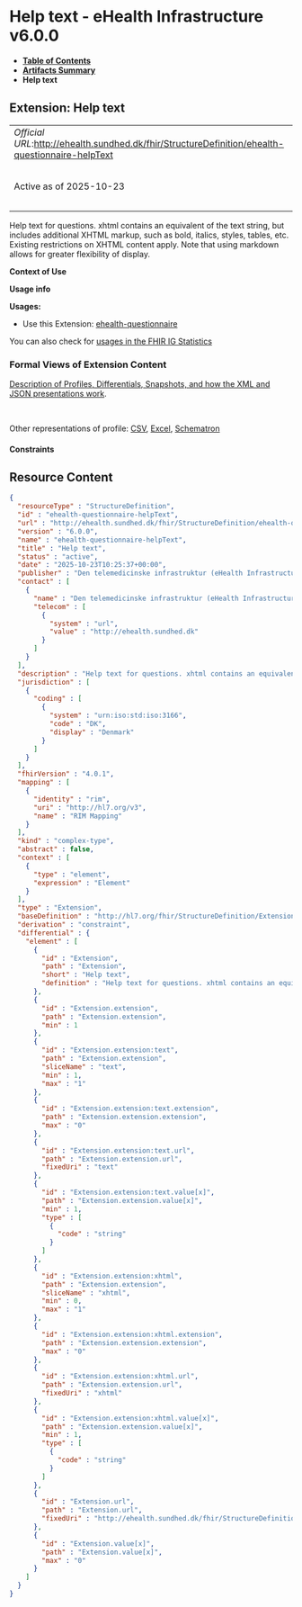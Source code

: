 # Help text - eHealth Infrastructure v6.0.0

* [**Table of Contents**](toc.md)
* [**Artifacts Summary**](artifacts.md)
* **Help text**

## Extension: Help text 

| | |
| :--- | :--- |
| *Official URL*:http://ehealth.sundhed.dk/fhir/StructureDefinition/ehealth-questionnaire-helpText | *Version*:6.0.0 |
| Active as of 2025-10-23 | *Computable Name*:ehealth-questionnaire-helpText |

Help text for questions. xhtml contains an equivalent of the text string, but includes additional XHTML markup, such as bold, italics, styles, tables, etc. Existing restrictions on XHTML content apply. Note that using markdown allows for greater flexibility of display.

**Context of Use**

**Usage info**

**Usages:**

* Use this Extension: [ehealth-questionnaire](StructureDefinition-ehealth-questionnaire.md)

You can also check for [usages in the FHIR IG Statistics](https://packages2.fhir.org/xig/dk.ehealth.sundhed.fhir.ig.core|current/StructureDefinition/ehealth-questionnaire-helpText)

### Formal Views of Extension Content

 [Description of Profiles, Differentials, Snapshots, and how the XML and JSON presentations work](http://build.fhir.org/ig/FHIR/ig-guidance/readingIgs.html#structure-definitions). 

 

Other representations of profile: [CSV](StructureDefinition-ehealth-questionnaire-helpText.csv), [Excel](StructureDefinition-ehealth-questionnaire-helpText.xlsx), [Schematron](StructureDefinition-ehealth-questionnaire-helpText.sch) 

#### Constraints



## Resource Content

```json
{
  "resourceType" : "StructureDefinition",
  "id" : "ehealth-questionnaire-helpText",
  "url" : "http://ehealth.sundhed.dk/fhir/StructureDefinition/ehealth-questionnaire-helpText",
  "version" : "6.0.0",
  "name" : "ehealth-questionnaire-helpText",
  "title" : "Help text",
  "status" : "active",
  "date" : "2025-10-23T10:25:37+00:00",
  "publisher" : "Den telemedicinske infrastruktur (eHealth Infrastructure)",
  "contact" : [
    {
      "name" : "Den telemedicinske infrastruktur (eHealth Infrastructure)",
      "telecom" : [
        {
          "system" : "url",
          "value" : "http://ehealth.sundhed.dk"
        }
      ]
    }
  ],
  "description" : "Help text for questions. xhtml contains an equivalent of the text string, but includes additional XHTML markup, such as bold, italics, styles, tables, etc. Existing restrictions on XHTML content apply. Note that using markdown allows for greater flexibility of display.",
  "jurisdiction" : [
    {
      "coding" : [
        {
          "system" : "urn:iso:std:iso:3166",
          "code" : "DK",
          "display" : "Denmark"
        }
      ]
    }
  ],
  "fhirVersion" : "4.0.1",
  "mapping" : [
    {
      "identity" : "rim",
      "uri" : "http://hl7.org/v3",
      "name" : "RIM Mapping"
    }
  ],
  "kind" : "complex-type",
  "abstract" : false,
  "context" : [
    {
      "type" : "element",
      "expression" : "Element"
    }
  ],
  "type" : "Extension",
  "baseDefinition" : "http://hl7.org/fhir/StructureDefinition/Extension",
  "derivation" : "constraint",
  "differential" : {
    "element" : [
      {
        "id" : "Extension",
        "path" : "Extension",
        "short" : "Help text",
        "definition" : "Help text for questions. xhtml contains an equivalent of the text string, but includes additional XHTML markup, such as bold, italics, styles, tables, etc. Existing restrictions on XHTML content apply. Note that using markdown allows for greater flexibility of display."
      },
      {
        "id" : "Extension.extension",
        "path" : "Extension.extension",
        "min" : 1
      },
      {
        "id" : "Extension.extension:text",
        "path" : "Extension.extension",
        "sliceName" : "text",
        "min" : 1,
        "max" : "1"
      },
      {
        "id" : "Extension.extension:text.extension",
        "path" : "Extension.extension.extension",
        "max" : "0"
      },
      {
        "id" : "Extension.extension:text.url",
        "path" : "Extension.extension.url",
        "fixedUri" : "text"
      },
      {
        "id" : "Extension.extension:text.value[x]",
        "path" : "Extension.extension.value[x]",
        "min" : 1,
        "type" : [
          {
            "code" : "string"
          }
        ]
      },
      {
        "id" : "Extension.extension:xhtml",
        "path" : "Extension.extension",
        "sliceName" : "xhtml",
        "min" : 0,
        "max" : "1"
      },
      {
        "id" : "Extension.extension:xhtml.extension",
        "path" : "Extension.extension.extension",
        "max" : "0"
      },
      {
        "id" : "Extension.extension:xhtml.url",
        "path" : "Extension.extension.url",
        "fixedUri" : "xhtml"
      },
      {
        "id" : "Extension.extension:xhtml.value[x]",
        "path" : "Extension.extension.value[x]",
        "min" : 1,
        "type" : [
          {
            "code" : "string"
          }
        ]
      },
      {
        "id" : "Extension.url",
        "path" : "Extension.url",
        "fixedUri" : "http://ehealth.sundhed.dk/fhir/StructureDefinition/ehealth-questionnaire-helpText"
      },
      {
        "id" : "Extension.value[x]",
        "path" : "Extension.value[x]",
        "max" : "0"
      }
    ]
  }
}

```
